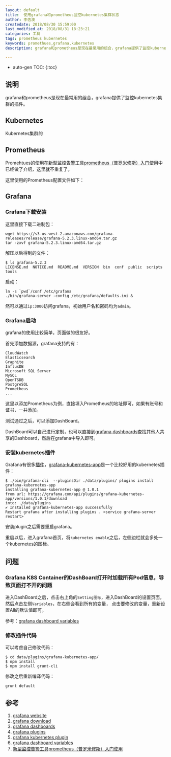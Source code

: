 ```yaml
---
layout: default
title:  使用grafana和prometheus监控kubernetes集群状态
author: 李佶澳
createdate: 2018/08/30 15:59:00
last_modified_at: 2018/08/31 18:23:21
categories: 工具
tags: prometheus kubernetes
keywords: promethues,grafana,kubernetes
description: grafana和prometheus是现在最常用的组合，grafana提供了监控kubernetes集群的插件

---
```


* auto-gen TOC:
{:toc}

## 说明

grafana和prometheus是现在最常用的组合，grafana提供了监控kubernetes集群的插件。

## Kubernetes

Kubernetes集群的

## Prometheus

Promehtues的使用在[新型监控告警工具prometheus（普罗米修斯）入门使用][7]中已经做了介绍，这里就不重复了。

这里使用的Prometheus配置文件如下：

## Grafana

### Grafana下载安装

这里直接下载二进制包：

	wget https://s3-us-west-2.amazonaws.com/grafana-releases/release/grafana-5.2.3.linux-amd64.tar.gz
	tar -zxvf grafana-5.2.3.linux-amd64.tar.gz

解压以后得到的文件：

	$ ls grafana-5.2.3
	LICENSE.md  NOTICE.md  README.md  VERSION  bin  conf  public  scripts  tools

启动：

	ln -s `pwd`/conf /etc/grafana
	./bin/grafana-server -config /etc/grafana/defaults.ini &

然可以通过`ip:3000`访问grafana，初始用户名和密码均为`admin`。

### Grafana启动

grafana的使用比较简单，页面做的很友好。

首先添加数据源，grafana支持的有：

	CloudWatch
	Elasticsearch
	Graphite
	InfluxDB
	Microsoft SQL Server
	MySQL
	OpenTSDB
	PostgreSQL
	Prometheus
	...

这里以添加Prometheus为例，直接填入Prometheus的地址即可，如果有账号和证书，一并添加。

测试通过之后，可以添加DashBoard。

DashBoard可以自己进行定制，也可以直接到[grafana dashboards][3]查找其他人共享的Dashboard，然后在grafana中导入即可。

### 安装kubernetes插件

Grafana有很多[插件][4]，[grafana-kubernetes-app][5]是一个比较好用的kubernetes插件：


	$ ./bin/grafana-cli  --pluginsDir ./data/plugins/ plugins install grafana-kubernetes-app
	installing grafana-kubernetes-app @ 1.0.1
	from url: https://grafana.com/api/plugins/grafana-kubernetes-app/versions/1.0.1/download
	into: ./data/plugins
	✔ Installed grafana-kubernetes-app successfully
	Restart grafana after installing plugins . <service grafana-server restart>

安装plugin之后需要重启grafana。

重启以后，进入grafana首页，将`kubernetes enable`之后，左侧边栏就会多处一个kubernetes的图标。

## 问题

### Grafana K8S Container的DashBoard打开时加载所有Pod信息，导致页面打不开的问题

进入DashBoard之后，点击右上角的`Setting图标`，进入DashBoard的设置页面，然后点击左侧`Variables`，在右侧会看到所有的变量，
点击要修改的变量，重新设置All的默认值即可。

参考：[grafana dashboard variables][6]

### 修改插件代码

可以考虑自己修改代码：

	$ cd data/plugins/grafana-kubernetes-app/
	$ npm install
	$ npm install grunt-cli

修改之后重新编译代码：

	grunt default

## 参考

1. [grafana website][1]
2. [grafana download][2]
3. [grafana dashboards][3]
4. [grafana plugins][4]
5. [grafana kubernetes plugin][5]
6. [grafana dashboard variables][6]
7. [新型监控告警工具prometheus（普罗米修斯）入门使用][7]

[1]: https://grafana.com/  "grafana website" 
[2]: https://grafana.com/grafana/download  "grafana download" 
[3]: https://grafana.com/dashboards "grafana dashboards"
[4]: https://grafana.com/plugins "grafana plugins"
[5]: https://grafana.com/plugins/grafana-kubernetes-app "grafana kubernetes plugin"
[6]: http://docs.grafana.org/reference/templating/ "grafana dashboard variables"
[7]: http://www.lijiaocn.com/%E9%A1%B9%E7%9B%AE/2018/08/03/prometheus-usage.html "新型监控告警工具prometheus（普罗米修斯）入门使用"
